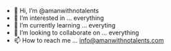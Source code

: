 - 👋 Hi, I’m @amanwithnotalents
- 👀 I’m interested in ... everything
- 🌱 I’m currently learning ... everyting
- 💞️ I’m looking to collaborate on ... everything
- 📫 How to reach me ... info@amanwithnotalents.com

<!---
amanwithnotalents/amanwithnotalents is a ✨ special ✨ repository because its `README.md` (this file) appears on your GitHub profile.
You can click the Preview link to take a look at your changes.
--->
